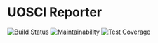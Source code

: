 # UOSCI Reporter

[![Build Status](https://travis-ci.org/ChrisMacNaughton/uosci_reporter.svg?branch=master)](https://travis-ci.org/ChrisMacNaughton/uosci_reporter)
[![Maintainability](https://api.codeclimate.com/v1/badges/ef82d78ae6bf2ed3f23f/maintainability)](https://codeclimate.com/github/ChrisMacNaughton/uosci_reporter/maintainability)
[![Test Coverage](https://api.codeclimate.com/v1/badges/ef82d78ae6bf2ed3f23f/test_coverage)](https://codeclimate.com/github/ChrisMacNaughton/uosci_reporter/test_coverage)